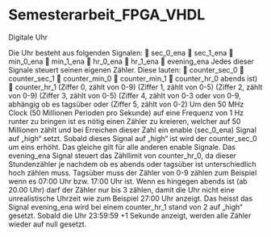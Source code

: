 # Semesterarbeit_FPGA_VHDL
Digitale Uhr

Die Uhr besteht aus folgenden Signalen:  sec_0_ena  sec_1_ena  min_0_ena  min_1_ena  hr_0_ena  hr_1_ena  evening_ena
Jedes dieser Signale steuert seinen eigenen Zähler. Diese lauten:  counter_sec_0
 counter_sec_1  counter_min_0  counter_min_1  counter_hr_0 abends ist)
 counter_hr_1
(Ziffer 0, zählt von 0-9) (Ziffer 1, zählt von 0-5) (Ziffer 2, zählt von 0-9) (Ziffer 3, zählt von 0-5)
(Ziffer 4, zählt von 0-3 oder von 0-9, abhängig ob es tagsüber oder (Ziffer 5, zählt von 0-2)
Um den 50 MHz Clock (50 Millionen Perioden pro Sekunde) auf eine Frequenz von 1 Hz runter zu bringen ist es nötig einen Zähler zu kreieren, welcher auf 50 Millionen zählt und bei Erreichen dieser Zahl ein enable (sec_0_ena) Signal auf „high“ setzt. Sobald dieses Signal auf „high“ ist wird der counter_sec_0 um eins erhöht. Das gleiche gilt für alle anderen enable Signale.
Das evening_ena Signal steuert das Zähllimit von counter_hr_0, da dieser Stundenzähler je nachdem ob es abends oder tagsüber ist unterschiedlich hoch zählen muss. Tagsüber muss der Zähler von 0-9 zählen zum Beispiel wenn es 07:00 Uhr bzw. 17:00 Uhr ist. Wenn es hingegen abends ist (ab 20.00 Uhr) darf der Zähler nur bis 3 zählen, damit die Uhr nicht eine unrealistische Uhrzeit wie zum Beispiel 27:00 Uhr anzeigt. Das heisst das Signal evening_ena wird bei einem counter_hr_1 stand von 2 auf „high“ gesetzt.
Sobald die Uhr 23:59:59 +1 Sekunde anzeigt, werden alle Zähler wieder auf null gesetzt.
